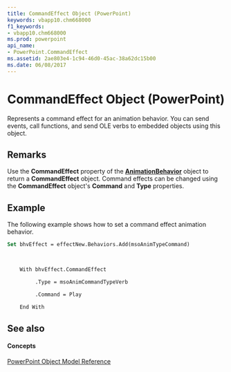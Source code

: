```yaml
---
title: CommandEffect Object (PowerPoint)
keywords: vbapp10.chm668000
f1_keywords:
- vbapp10.chm668000
ms.prod: powerpoint
api_name:
- PowerPoint.CommandEffect
ms.assetid: 2ae803e4-1c94-46d0-45ac-38a62dc15b00
ms.date: 06/08/2017
---
```



# CommandEffect Object (PowerPoint)

Represents a command effect for an animation behavior. You can send events, call functions, and send OLE verbs to embedded objects using this object.


## Remarks

Use the **CommandEffect** property of the **[AnimationBehavior](animationbehavior-object-powerpoint.md)** object to return a **CommandEffect** object. Command effects can be changed using the **CommandEffect** object's **Command** and **Type** properties.


## Example

The following example shows how to set a command effect animation behavior.


```vb
Set bhvEffect = effectNew.Behaviors.Add(msoAnimTypeCommand)

 

    With bhvEffect.CommandEffect

         .Type = msoAnimCommandTypeVerb

         .Command = Play

    End With


```


## See also


#### Concepts


[PowerPoint Object Model Reference](object-model-powerpoint-vba-reference.md)

